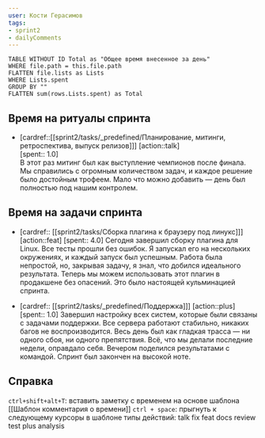 ```yaml
---
user: Кости Герасимов
tags:
- sprint2
- dailyComments
---
```




```dataview 
TABLE WITHOUT ID Total as "Общее время внесенное за день"
WHERE file.path = this.file.path 
FLATTEN file.lists as Lists
WHERE Lists.spent
GROUP BY ""
FLATTEN sum(rows.Lists.spent) as Total
```
## Время на ритуалы спринта

* [cardref::[[sprint2/tasks/_predefined/Планирование, митинги, ретроспектива, выпуск релизов]]]
  [action::talk]  
  [spent:: 1.0]  
  В этот раз митинг был как выступление чемпионов после финала. Мы справились с огромным количеством задач, и каждое решение было достойным трофеем. Мало что можно добавить — день был полностью под нашим контролем.

## Время на задачи спринта

* [cardref:: [[sprint2/tasks/Сборка плагина к браузеру под линукс]]]
  [action::feat]
  [spent:: 4.0]
  Сегодня завершил сборку плагина для Linux. Все тесты прошли без ошибок. Я запускал его на нескольких окружениях, и каждый запуск был успешным. Работа была непростой, но, закрывая задачу, я знал, что добился идеального результата. Теперь мы можем использовать этот плагин в продакшене без опасений. Это было настоящей кульминацией спринта.

* [cardref:: [[sprint2/tasks/_predefined/Поддержка]]]
  [action::plus]
  [spent:: 1.0]
  Завершил настройку всех систем, которые были связаны с задачами поддержки. Все сервера работают стабильно, никаких багов не воспроизводится. Весь день был как гладкая трасса — ни одного сбоя, ни одного препятствия. Всё, что мы делали последние недели, оправдало себя. Вечером поделился результатами с командой. Спринт был закончен на высокой ноте.

## Справка

`ctrl+shift+alt+T`:
	вставить заметку с временем на основе шаблона [[Шаблон комментария о времени]] 
`ctrl + space`:
	прыгнуть к следующему курсоры в шаблоне
типы действий:
	talk
	fix
	feat
	docs
	review
	test
	plus
	analysis


